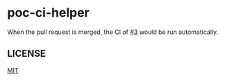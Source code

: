 # poc-ci-helper

When the pull request is merged, the CI of [#3](https://github.com/suzuki-shunsuke/poc-ci-helper/pull/3) would be run automatically.

## LICENSE

[MIT](LICENSE)
